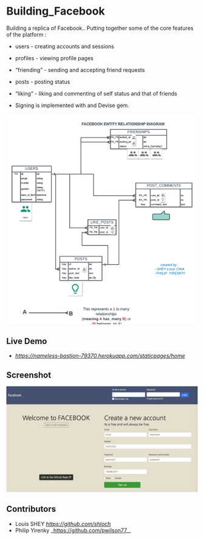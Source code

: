 # Building_Facebook

Building a replica of Facebook..
Putting together some of the core features of the platform :

- users - creating accounts and sessions
- profiles - viewing profile pages
- “friending” - sending and accepting friend requests
- posts - posting status
- “liking” - liking and commenting of self status and that of friends

- Signing is implemented with and Devise gem.

![alt text](https://github.com/shloch/Building_Facebook/blob/controllers/DOCS/My_facebook_ERB.png)

## Live Demo

- _https://nameless-bastion-79370.herokuapp.com/staticpages/home_  

## Screenshot

![alt text](https://github.com/shloch/Building_Facebook/blob/controllers/DOCS/screenshot_facebook.png)


## Contributors

- Louis SHEY _https://github.com/shloch_
- Philip Yirenky \_https://github.com/pwilson77__
